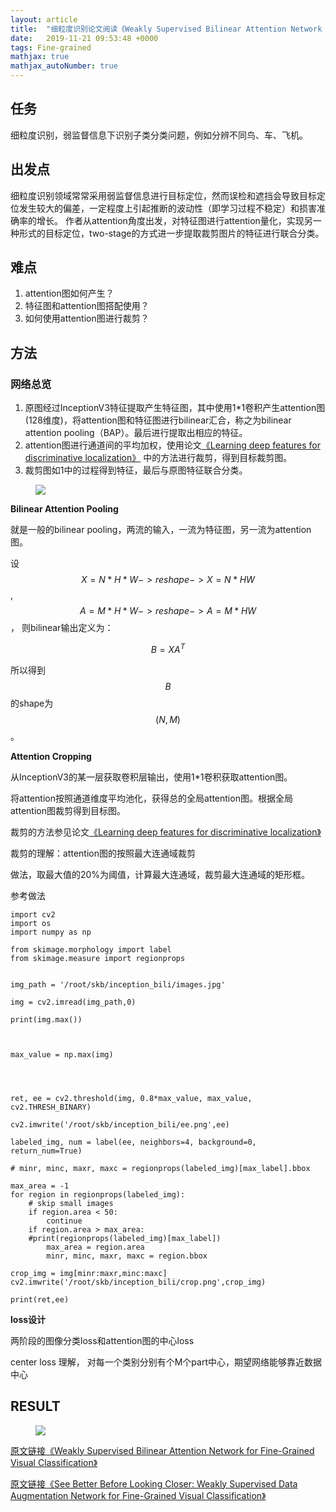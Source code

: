```yaml
---
layout: article
title:  "细粒度识别论文阅读《Weakly Supervised Bilinear Attention Network for Fine-Grained Visual Classification》"
date:   2019-11-21 09:53:48 +0000
tags: Fine-grained
mathjax: true
mathjax_autoNumber: true
---
```




## 任务


细粒度识别，弱监督信息下识别子类分类问题，例如分辨不同鸟、车、飞机。  



## 出发点

<!-- 细粒度的识别难点在于网络很难从一个固定分辨率大小的图中自适应的找到合适分类的纹理特征，该论文通过放大图像中的纹理特征以期望获得网络的关注（在分类上更有权重）。 -->

细粒度识别领域常常采用弱监督信息进行目标定位，然而误检和遮挡会导致目标定位发生较大的偏差，一定程度上引起推断的波动性（即学习过程不稳定）和损害准确率的增长。
作者从attention角度出发，对特征图进行attention量化，实现另一种形式的目标定位，two-stage的方式进一步提取裁剪图片的特征进行联合分类。







## 难点

1. attention图如何产生？
2. 特征图和attention图搭配使用？
3. 如何使用attention图进行裁剪？  
<!-- 3. 如何？ -->


## 方法

### 网络总览

1. 原图经过InceptionV3特征提取产生特征图，其中使用1*1卷积产生attention图(128维度)，将attention图和特征图进行bilinear汇合，称之为bilinear attention pooling（BAP）。最后进行提取出相应的特征。
2. attention图进行通道间的平均加权，使用论文[《Learning deep features for discriminative localization》](https://www.cv-foundation.org/openaccess/content_cvpr_2016/papers/Zhou_Learning_Deep_Features_CVPR_2016_paper.pdf)
中的方法进行裁剪，得到目标裁剪图。
3. 裁剪图如1中的过程得到特征，最后与原图特征联合分类。


<figure>
<a><img src="{{site.url}}/assert/wsban_all.png"></a>
</figure>
<!-- As an analogy [15] to natural language processing, shuffling
words in a sentence would force the neural network to focus
on discriminative words and neglect irrelevant ones. Similarly, if local regions in an image are “shuffled”, the neural
network would be forced to learn from discriminative region details for classification. -->

**Bilinear Attention Pooling**

<!-- ![navigate](assert/navigate.png) -->

就是一般的bilinear pooling，两流的输入，一流为特征图，另一流为attention图。

设 $$ X = N * H * W  -> reshape -> X = N * HW $$, $$ A = M * H * W -> reshape -> A = M * HW $$，
则bilinear输出定义为：

$$ B = XA^T $$



所以得到$$B$$的shape为$$(N,M)$$。

<!-- 
$$ \ell(x, y) = L = \{l_1,\dots,l_N\}^\top , \quad$$

$$l_n = \left( x_n - y_n \right)^2 $$ -->


<!-- $$a=\frac{1}{1+sin(x)}$$ -->

<!-- ![](http://latex.codecogs.com/gif.latex?\\a=\frac{1}{1+sin(x)}) -->



**Attention Cropping**

从InceptionV3的某一层获取卷积层输出，使用1*1卷积获取attention图。

将attention按照通道维度平均池化，获得总的全局attention图。根据全局attention图裁剪得到目标图。

裁剪的方法参见论文[《Learning deep features for discriminative localization》](https://www.cv-foundation.org/openaccess/content_cvpr_2016/papers/Zhou_Learning_Deep_Features_CVPR_2016_paper.pdf)


裁剪的理解：attention图的按照最大连通域裁剪

做法，取最大值的20%为阈值，计算最大连通域，裁剪最大连通域的矩形框。

参考做法


    import cv2
    import os
    import numpy as np

    from skimage.morphology import label
    from skimage.measure import regionprops


    img_path = '/root/skb/inception_bili/images.jpg'

    img = cv2.imread(img_path,0)

    print(img.max())



    max_value = np.max(img)




    ret, ee = cv2.threshold(img, 0.8*max_value, max_value, cv2.THRESH_BINARY)

    cv2.imwrite('/root/skb/inception_bili/ee.png',ee)

    labeled_img, num = label(ee, neighbors=4, background=0, return_num=True)

    # minr, minc, maxr, maxc = regionprops(labeled_img)[max_label].bbox

    max_area = -1
    for region in regionprops(labeled_img):
        # skip small images
        if region.area < 50:
            continue
        if region.area > max_area:
        #print(regionprops(labeled_img)[max_label])
            max_area = region.area
            minr, minc, maxr, maxc = region.bbox

    crop_img = img[minr:maxr,minc:maxc]
    cv2.imwrite('/root/skb/inception_bili/crop.png',crop_img)

    print(ret,ee)




<!-- <img class="image image--lg" src="{{site.url}}/assert/tasn_ab.png"/> -->

**loss设计**

两阶段的图像分类loss和attention图的中心loss

center loss 理解，
对每一个类别分别有个M个part中心，期望网络能够靠近数据中心

<!-- $$ d_{H \Delta H} $$ -->

## **RESULT**

<!-- ![result](assert/result.png) -->

<figure>
<a><img src="{{site.url}}/assert/wsban_result.png"></a>
</figure>



[原文链接《Weakly Supervised Bilinear Attention Network for Fine-Grained Visual Classification》](https://arxiv.org/pdf/1808.02152.pdf)

[原文链接《See Better Before Looking Closer: Weakly Supervised Data Augmentation Network for Fine-Grained Visual Classification》](https://arxiv.org/pdf/1901.09891.pdf)
<!-- https://arxiv.org/pdf/1901.09891.pdf -->
